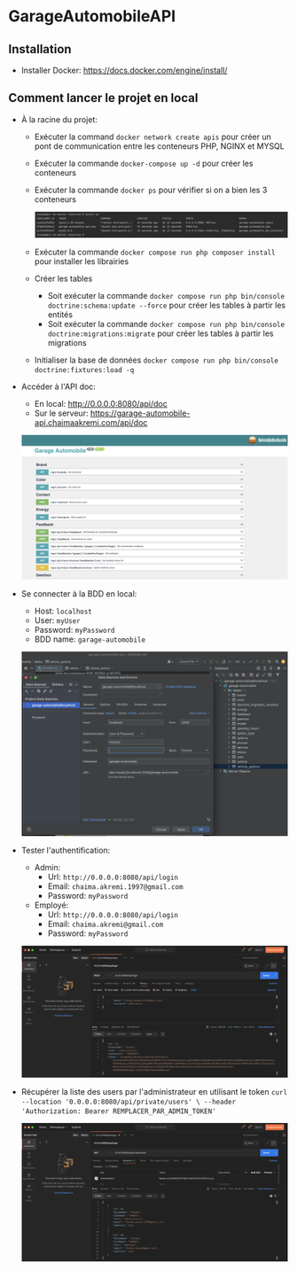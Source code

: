 # GarageAutomobileAPI
## Installation
- Installer Docker: https://docs.docker.com/engine/install/
## Comment lancer le projet en local

- À la racine du projet:
  - Exécuter la command `docker network create apis` pour créer un pont de communication entre les conteneurs PHP, NGINX et MYSQL
  - Exécuter la commande `docker-compose up -d` pour créer les conteneurs
  - Exécuter la commande `docker ps` pour vérifier si on a bien les 3 conteneurs
  

    ![ScreenShot](./readme/containers.png)
  
  
  - Exécuter la commande `docker compose run php composer install` pour installer les librairies
  - Créer les tables 
    - Soit exécuter la commande `docker compose run php bin/console doctrine:schema:update --force` pour créer les tables à partir les entités
    - Soit exécuter la commande `docker compose run php bin/console doctrine:migrations:migrate` pour créer les tables à partir les migrations 
  - Initialiser la base de données `docker compose run php bin/console doctrine:fixtures:load -q`
- Accéder à l'API doc:
  - En local: http://0.0.0.0:8080/api/doc
  - Sur le serveur: https://garage-automobile-api.chaimaakremi.com/api/doc


  ![ScreenShot](./readme/api_doc.png)

  
- Se connecter à la BDD en local:
  - Host: `localhost`
  - User: `myUser`
  - Password: `myPassword`
  - BDD name: `garage-automobile`


  ![ScreenShot](./readme/bdd_connexion.png)


- Tester l'authentification:
  - Admin:
    - Url: `http://0.0.0.0:8080/api/login`
    - Email: `chaima.akremi.1997@gmail.com`
    - Password: `myPassword`
  - Employé:
    - Url: `http://0.0.0.0:8080/api/login`
    - Email: `chaima.akremi@gmail.com`
    - Password: `myPassword`


  ![ScreenShot](./readme/authentification.png)


- Récupérer la liste des users par l'administrateur en utilisant le token
  `curl --location '0.0.0.0:8080/api/private/users' \
  --header 'Authorization: Bearer REMPLACER_PAR_ADMIN_TOKEN'`


  ![ScreenShot](./readme/users_list.png)

